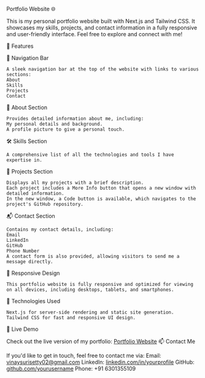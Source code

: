 Portfolio Website 🌐

This is my personal portfolio website built with Next.js and Tailwind CSS. It showcases my skills, projects, and contact information in a fully responsive and user-friendly interface. Feel free to explore and connect with me!

🌟 Features

🔗 Navigation Bar

    A sleek navigation bar at the top of the website with links to various sections:
    About
    Skills
    Projects
    Contact
    
📖 About Section

    Provides detailed information about me, including:
    My personal details and background.
    A profile picture to give a personal touch.
    
🛠️ Skills Section

    A comprehensive list of all the technologies and tools I have expertise in.
    
💼 Projects Section

    Displays all my projects with a brief description.
    Each project includes a More Info button that opens a new window with detailed information.
    In the new window, a Code button is available, which navigates to the project's GitHub repository.
    
📬 Contact Section

    Contains my contact details, including:
    Email
    LinkedIn
    GitHub
    Phone Number
    A contact form is also provided, allowing visitors to send me a message directly.
    
📱 Responsive Design

    This portfolio website is fully responsive and optimized for viewing on all devices, including desktops, tablets, and smartphones.
    
🚀 Technologies Used

    Next.js for server-side rendering and static site generation.
    Tailwind CSS for fast and responsive UI design.
🔗 Live Demo

Check out the live version of my portfolio: [Portfolio Website](https://leafy-moonbeam-2c5c9c.netlify.app/)
📫 Contact Me

If you'd like to get in touch, feel free to contact me via:
Email: vinaysurisetty02@gmail.com
LinkedIn: [linkedin.com/in/yourprofile](https://www.linkedin.com/in/vinaysurisetty/)
GitHub: [github.com/yourusername](https://github.com/0xv1n4y/vinay)
Phone: +91 6301355109
